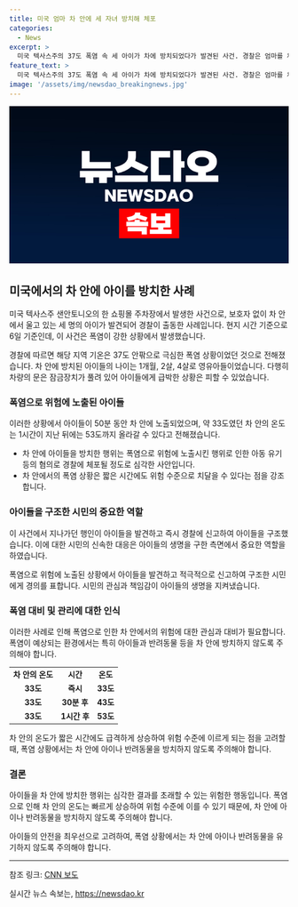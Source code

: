 ```yaml
---
title: 미국 엄마 차 안에 세 자녀 방치해 체포
categories:
  - News
excerpt: >
  미국 텍사스주의 37도 폭염 속 세 아이가 차에 방치되었다가 발견된 사건. 경찰은 엄마를 체포했고, 아이들은 다행히 건강한 상태로 구조됐다. 차 온도는 53도까지 올라갈 수 있는데, 아이들은 50분 동안 차 안에 있었다고 전해졌다. 사건은 아동 유기 등의 혐의로 경찰이 수사 중이다. (150자)
feature_text: >
  미국 텍사스주의 37도 폭염 속 세 아이가 차에 방치되었다가 발견된 사건. 경찰은 엄마를 체포했고, 아이들은 다행히 건강한 상태로 구조됐다. 차 온도는 53도까지 올라갈 수 있는데, 아이들은 50분 동안 차 안에 있었다고 전해졌다. 사건은 아동 유기 등의 혐의로 경찰이 수사 중이다. (150자)
image: '/assets/img/newsdao_breakingnews.jpg'
---
```


<p><img src="/assets/img/newsdao_breakingnews.jpg" alt="implanttips 속보" /></p>

<h2 data-ke-size="size26">미국에서의 차 안에 아이를 방치한 사례</h2>

<p>미국 텍사스주 샌안토니오의 한 쇼핑몰 주차장에서 발생한 사건으로, 보호자 없이 차 안에서 울고 있는 세 명의 아이가 발견되어 경찰이 출동한 사례입니다. 현지 시간 기준으로 6일 기준인데, 이 사건은 폭염이 강한 상황에서 발생했습니다.</p>

<p data-ke-size="size16">경찰에 따르면 해당 지역 기온은 37도 안팎으로 극심한 폭염 상황이었던 것으로 전해졌습니다. 차 안에 방치된 아이들의 나이는 1개월, 2살, 4살로 영유아들이었습니다. 다행히 차량의 문은 잠금장치가 풀려 있어 아이들에게 급박한 상황은 피할 수 있었습니다.</p>

<h3 data-ke-size="size24">폭염으로 위험에 노출된 아이들</h3>

<p>이러한 상황에서 아이들이 50분 동안 차 안에 노출되었으며, 약 33도였던 차 안의 온도는 1시간이 지난 뒤에는 53도까지 올라갈 수 있다고 전해졌습니다.</p>

<ul>
    <li>차 안에 아이들을 방치한 행위는 폭염으로 위험에 노출시킨 행위로 인한 아동 유기 등의 혐의로 경찰에 체포될 정도로 심각한 사안입니다.</li>
    <li>차 안에서의 폭염 상황은 짧은 시간에도 위험 수준으로 치달을 수 있다는 점을 강조합니다.</li>
</ul>

<h3 data-ke-size="size24">아이들을 구조한 시민의 중요한 역할</h3>

<p>이 사건에서 지나가던 행인이 아이들을 발견하고 즉시 경찰에 신고하여 아이들을 구조했습니다. 이에 대한 시민의 신속한 대응은 아이들의 생명을 구한 측면에서 중요한 역할을 하였습니다.</p>

<p data-ke-size="size16">폭염으로 위험에 노출된 상황에서 아이들을 발견하고 적극적으로 신고하여 구조한 시민에게 경의를 표합니다. 시민의 관심과 책임감이 아이들의 생명을 지켜냈습니다.</p>

<h3 data-ke-size="size24">폭염 대비 및 관리에 대한 인식</h3>

<p>이러한 사례로 인해 폭염으로 인한 차 안에서의 위험에 대한 관심과 대비가 필요합니다. 폭염이 예상되는 환경에서는 특히 아이들과 반려동물 등을 차 안에 방치하지 않도록 주의해야 합니다.</p>

<table>
    <tr>
        <td style="text-align: center; height: 17px;"><b>차 안의 온도</b></td>
        <td style="text-align: center; height: 17px;"><b>시간</b></td>
        <td style="text-align: center; height: 17px;"><b>온도</b></td>
    </tr>
    <tr>
        <td style="text-align: center; height: 17px;"><b>33도</b></td>
        <td style="text-align: center; height: 17px;"><b>즉시</b></td>
        <td style="text-align: center; height: 17px;"><b>33도</b></td>
    </tr>
    <tr>
        <td style="text-align: center; height: 17px;"><b>33도</b></td>
        <td style="text-align: center; height: 17px;"><b>30분 후</b></td>
        <td style="text-align: center; height: 17px;"><b>43도</b></td>
    </tr>
    <tr>
        <td style="text-align: center; height: 17px;"><b>33도</b></td>
        <td style="text-align: center; height: 17px;"><b>1시간 후</b></td>
        <td style="text-align: center; height: 17px;"><b>53도</b></td>
    </tr>
</table>

<p data-ke-size="size16">차 안의 온도가 짧은 시간에도 급격하게 상승하여 위험 수준에 이르게 되는 점을 고려할 때, 폭염 상황에서는 차 안에 아이나 반려동물을 방치하지 않도록 주의해야 합니다.</p>

<h3 data-ke-size="size24">결론</h3>

<p>아이들을 차 안에 방치한 행위는 심각한 결과를 초래할 수 있는 위험한 행동입니다. 폭염으로 인해 차 안의 온도는 빠르게 상승하여 위험 수준에 이를 수 있기 때문에, 차 안에 아이나 반려동물을 방치하지 않도록 주의해야 합니다.</p>

<p data-ke-size="size16">아이들의 안전을 최우선으로 고려하여, 폭염 상황에서는 차 안에 아이나 반려동물을 유기하지 않도록 주의해야 합니다.</p>

<hr>

<p>참조 링크: <a href="https://edition.cnn.com/2021/07/06/us/texas-children-left-in-hot-car-arrest/index.html">CNN 보도</a></p>
실시간 뉴스 속보는, <a href="https://newsdao.kr" rel="dofollow">https://newsdao.kr</a>


